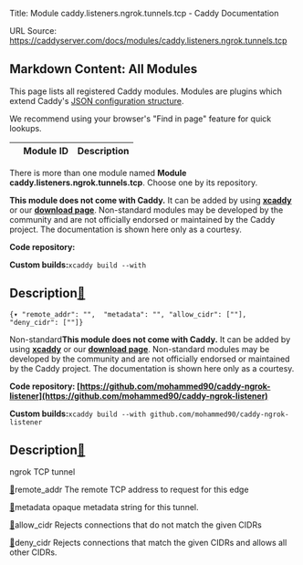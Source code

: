 Title: Module caddy.listeners.ngrok.tunnels.tcp - Caddy Documentation

URL Source: https://caddyserver.com/docs/modules/caddy.listeners.ngrok.tunnels.tcp

Markdown Content:
All Modules
-----------

This page lists all registered Caddy modules. Modules are plugins which extend Caddy's [JSON configuration structure](https://caddyserver.com/docs/json/).

We recommend using your browser's "Find in page" feature for quick lookups.

|  | Module ID | Description |
| --- | --- | --- |

There is more than one module named **Module caddy.listeners.ngrok.tunnels.tcp**. Choose one by its repository.

**This module does not come with Caddy.** It can be added by using **[xcaddy](https://caddyserver.com/docs/build#xcaddy)** or our **[download page](https://caddyserver.com/download)**. Non-standard modules may be developed by the community and are not officially endorsed or maintained by the Caddy project. The documentation is shown here only as a courtesy.

**Code repository:**

**Custom builds:**`xcaddy build --with`

Description[🔗](https://caddyserver.com/docs/modules/caddy.listeners.ngrok.tunnels.tcp#docs "Direct link")
----------------------------------------------------------------------------------------------------------

`{▾	"remote_addr": "",	"metadata": "",	"allow_cidr": [""],	"deny_cidr": [""]}`

Non-standard**This module does not come with Caddy.** It can be added by using **[xcaddy](https://caddyserver.com/docs/build#xcaddy)** or our **[download page](https://caddyserver.com/download)**. Non-standard modules may be developed by the community and are not officially endorsed or maintained by the Caddy project. The documentation is shown here only as a courtesy.

**Code repository: [https://github.com/mohammed90/caddy-ngrok-listener](https://github.com/mohammed90/caddy-ngrok-listener)**

**Custom builds:**`xcaddy build --with github.com/mohammed90/caddy-ngrok-listener`

Description[🔗](https://caddyserver.com/docs/modules/caddy.listeners.ngrok.tunnels.tcp#docs "Direct link")
----------------------------------------------------------------------------------------------------------

ngrok TCP tunnel

[🔗](https://caddyserver.com/docs/modules/caddy.listeners.ngrok.tunnels.tcp#remote_addr)remote_addr
The remote TCP address to request for this edge

[🔗](https://caddyserver.com/docs/modules/caddy.listeners.ngrok.tunnels.tcp#metadata)metadata
opaque metadata string for this tunnel.

[🔗](https://caddyserver.com/docs/modules/caddy.listeners.ngrok.tunnels.tcp#allow_cidr)allow_cidr
Rejects connections that do not match the given CIDRs

[🔗](https://caddyserver.com/docs/modules/caddy.listeners.ngrok.tunnels.tcp#deny_cidr)deny_cidr
Rejects connections that match the given CIDRs and allows all other CIDRs.
